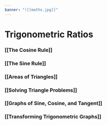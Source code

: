 ```yaml
---
banner: "![[maths.jpg]]"
---
```

# Trigonometric Ratios

### [[The Cosine Rule]]

### [[The Sine Rule]]

### [[Areas of Triangles]]

### [[Solving Triangle Problems]]

### [[Graphs of Sine, Cosine, and Tangent]]

### [[Transforming Trigonometric Graphs]]